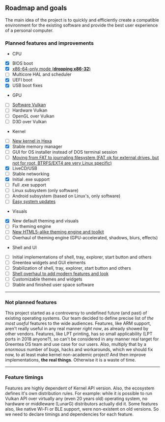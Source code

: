 ## Roadmap and goals

The main idea of the project is to quickly and efficiently create a compatible environment for the existing software and provide the best user experience of a personal computer.

### Planned features and improvements

* CPU
 * [x] BIOS boot
 * [x] [x86-64-only mode (**dropping x86-32**)](x64.md)
 * [ ] Multicore HAL and scheduler
 * [x] UEFI boot
 * [x] USB boot fixes
* GPU
 * [ ] [Software Vulkan](../User-Guide/Vulkan.md)
 * [ ] Hardware Vulkan
 * [ ] OpenGL over Vulkan
 * [ ] D3D over Vulkan
* Kernel
 * [ ] [New kernel in Hexa](../User-Guide/Hexa.md)
 * [x] Stable memory manager
 * [ ] GUI for OS installer instead of DOS terminal session
 * [ ] [Moving from FAT to journaling filesystem (FAT ok for external drives, but not for root, BTRFS/EXT4 are very Linux specific)](../User-Guide/Greentea-FS.md)
 * [x] LiveCD/USB
 * [ ] Stable networking
 * [x] Initial .exe support
 * [ ] Full .exe support
 * [ ] Linux subsystem (only software)
 * [ ] Android subsystem (based on Linux's, only software)
 * [ ] [Easy system updates](../User-Guide/Rolling.md)
* Visuals
 * [x] New default theming and visuals
 * [ ] Fix theming engine
 * [ ] [New HTML5-alike theming engine and toolkit](../User-Guide/Web.md)
 * [ ] Overhaul of theming engine (GPU-accelerated, shadows, blurs, effects)
* Shell and UI
 * [ ] Initial implementations of shell, tray, explorer, start button and others
 * [ ] Greentea widgets and GUI elements
 * [ ] Stabilization of shell, tray, explorer, start button and others
 * [ ] [Shell overhaul to add modern features and look](../User-Guide/Control-Panel.md)
 * [ ] Customizable themes and widgets
 * [ ] Stable and finished user space software

---

### Not planned features

This project started as a controversy to undefined future (and past) of existing operating systems.
Our team decided to define precise list of *the most useful* features to the wide audiences.
Features, like ARM support, aren't really useful in any real manner *right now*, as already showed by other vendors.
Features, like LPT printing, has so small applicability (LPT ports in 2018 anyone?),
so can't be considered in any manner real target for Greentea OS team and use case for our users.
Also, multiply that by a *enormous* number of bugs, hacks and workarounds, which we should fix now,
to at least make kernel non-academic project! And then improve implementations, **the real things**.
Otherwise it is a waste of time.

---

### Feature timings

Features are highly dependent of Kernel API version.
Also, the ecosystem defines it's own distribution rules.
For example: while it *is* possible to run Vulkan API over virtually any (even 20 years old) operating system,
no hardware or middleware (LunarG) distributors actually did it.
Some features also, like native Wi-Fi or BLE support, were non-existent on old versions.
So we need to declare timings and dependencies for each feature.
